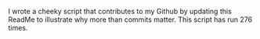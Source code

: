 I wrote a cheeky script that contributes to my Github by updating this ReadMe to illustrate why more than commits matter. This script has run 276 times.
